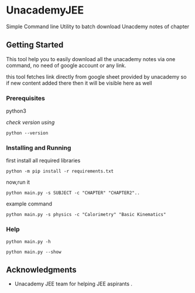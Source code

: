 # UnacademyJEE
Simple Command line Utility to batch download Unacdemy notes of chapter

## Getting Started
This tool help you to easily download all the unacademy notes via one command, no need of google account or any link.

this tool fetches link directly from google sheet provided by unacademy so if new content added there then it will be visible here as well

### Prerequisites

python3

_check version using_

```
python --version
```

### Installing and Running

first install all required libraries

```
python -m pip install -r requirements.txt
```
now,run it

```
python main.py -s SUBJECT -c "CHAPTER" "CHAPTER2"..
```

example command
```
python main.py -s physics -c "Calorimetry" "Basic Kinematics"
```

### Help
```
python main.py -h
```
```
python main.py --show
```
## Acknowledgments

* Unacademy JEE team for helping JEE aspirants .
